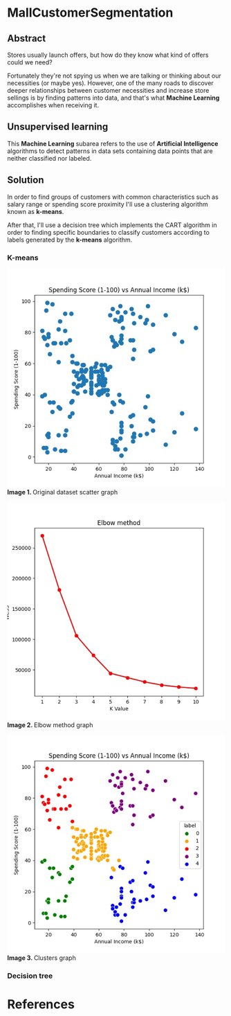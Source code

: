 # MallCustomerSegmentation
## Abstract
Stores usually launch offers, but how do they know what kind of offers could we need? 

Fortunately they're not spying us when we are talking or thinking about our necessities (or maybe yes). However, one of the many roads to discover deeper relationships between customer necessities and increase store sellings is by finding patterns into data, and that's what <b>Machine Learning</b> accomplishes when receiving it.

## Unsupervised learning
This <b>Machine Learning</b> subarea refers to the use of <b>Artificial Intelligence</b> algorithms to detect patterns in data sets containing data points that are neither classified nor labeled.

## Solution
In order to find groups of customers with common characteristics such as salary range or spending score proximity I'll use a clustering algorithm known as <b>k-means</b>.

After that, I'll use a decision tree which implements the CART algorithm in order to finding specific boundaries to classify customers according to labels generated by the <b>k-means</b> algorithm.

### K-means
![Original dataset scatter graph](https://github.com/rcgc/MallCustomerSegmentation/blob/master/Figure_1_dataset.jpeg)
<b>Image 1. </b>Original dataset scatter graph

![Elbow method graph](https://github.com/rcgc/MallCustomerSegmentation/blob/master/Figure_2_elbow_method.jpeg)
<b>Image 2. </b>Elbow method graph

![Clusters graph](https://github.com/rcgc/MallCustomerSegmentation/blob/master/Figure_3_clusters.jpeg)
<b>Image 3. </b>Clusters graph

### Decision tree

# References
